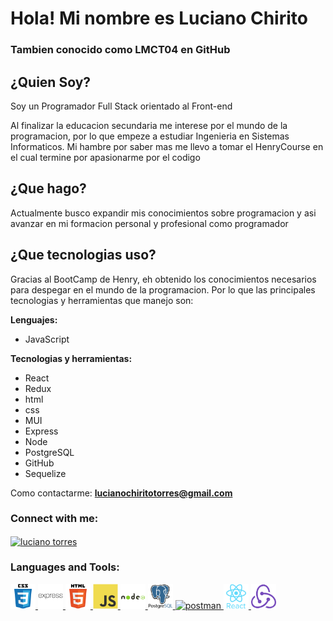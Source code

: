 <h1 align="justify">Hola! Mi nombre es Luciano Chirito</h1>
<h3 align="justify">Tambien conocido como LMCT04 en GitHub</h3>

<h2>¿Quien Soy?</h2>
<p>Soy un Programador Full Stack orientado al Front-end</p>
<p>Al finalizar la educacion secundaria me interese por el mundo de la programacion, por lo que empeze a estudiar Ingenieria en Sistemas Informaticos. Mi hambre por saber mas me llevo a tomar el HenryCourse en el cual termine por apasionarme por el codigo</p>

<h2>¿Que hago?</h2>
<p>Actualmente busco expandir mis conocimientos sobre programacion y asi avanzar en mi formacion personal y profesional como programador</p>

<h2>¿Que tecnologias uso?</h2>
<p>Gracias al BootCamp de Henry, eh obtenido los conocimientos necesarios para despegar en el mundo de la programacion. Por lo que las principales tecnologias y herramientas que manejo son:</p>

**Lenguajes:**
- JavaScript

**Tecnologias y herramientas:**
- React
- Redux
- html
- css
- MUI
- Express
- Node
- PostgreSQL
- GitHub
- Sequelize

Como contactarme: **lucianochiritotorres@gmail.com**

<h3 align="left">Connect with me:</h3>
<p align="left">
<a href="www.linkedin.com/in/luciano-torres-ab0a96259" target="blank"><img align="center" src="https://raw.githubusercontent.com/rahuldkjain/github-profile-readme-generator/master/src/images/icons/Social/linked-in-alt.svg" alt="luciano torres" height="30" width="40" /></a>
</p>

<h3 align="left">Languages and Tools:</h3>
<p align="left"> <a href="https://www.w3schools.com/css/" target="_blank" rel="noreferrer"> <img src="https://raw.githubusercontent.com/devicons/devicon/master/icons/css3/css3-original-wordmark.svg" alt="css3" width="40" height="40"/> </a> <a href="https://expressjs.com" target="_blank" rel="noreferrer"> <img src="https://raw.githubusercontent.com/devicons/devicon/master/icons/express/express-original-wordmark.svg" alt="express" width="40" height="40"/> </a> <a href="https://www.w3.org/html/" target="_blank" rel="noreferrer"> <img src="https://raw.githubusercontent.com/devicons/devicon/master/icons/html5/html5-original-wordmark.svg" alt="html5" width="40" height="40"/> </a> <a href="https://developer.mozilla.org/en-US/docs/Web/JavaScript" target="_blank" rel="noreferrer"> <img src="https://raw.githubusercontent.com/devicons/devicon/master/icons/javascript/javascript-original.svg" alt="javascript" width="40" height="40"/> </a> <a href="https://nodejs.org" target="_blank" rel="noreferrer"> <img src="https://raw.githubusercontent.com/devicons/devicon/master/icons/nodejs/nodejs-original-wordmark.svg" alt="nodejs" width="40" height="40"/> </a> <a href="https://www.postgresql.org" target="_blank" rel="noreferrer"> <img src="https://raw.githubusercontent.com/devicons/devicon/master/icons/postgresql/postgresql-original-wordmark.svg" alt="postgresql" width="40" height="40"/> </a> <a href="https://postman.com" target="_blank" rel="noreferrer"> <img src="https://www.vectorlogo.zone/logos/getpostman/getpostman-icon.svg" alt="postman" width="40" height="40"/> </a> <a href="https://reactjs.org/" target="_blank" rel="noreferrer"> <img src="https://raw.githubusercontent.com/devicons/devicon/master/icons/react/react-original-wordmark.svg" alt="react" width="40" height="40"/> </a> <a href="https://redux.js.org" target="_blank" rel="noreferrer"> <img src="https://raw.githubusercontent.com/devicons/devicon/master/icons/redux/redux-original.svg" alt="redux" width="40" height="40"/> </a> </p>
